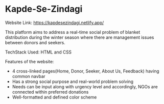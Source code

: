 # Kapde-Se-Zindagi

Website Link: https://kapdesezindagi.netlify.app/

This platform aims to address a real-time social problem of blanket distribution during the winter season where there are management issues between donors and seekers.

TechStack Used: HTML and CSS

Features of the website:

- 4 cross-linked pages(Home, Donor, Seeker, About Us, Feedback) having common navbar
- Has a strong social purpose and real-world problem solving
- Needs can be input along with urgency level and accordingly, NGOs are connected within preferred donations
- Well-formatted and defined color scheme
